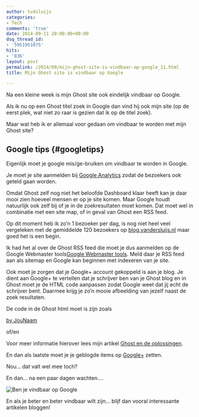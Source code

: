 ```yaml
---
author: tvdsluijs
categories:
- Tech
comments: 'true'
date: 2014-09-11 20:00:00+00:00
dsq_thread_id:
- '5951951075'
hits:
- '836'
layout: post
permalink: /2014/09/mijn-ghost-site-is-vindbaar-op-google_11.html
title: Mijn Ghost site is vindbaar op Google

---
```

Na een kleine week is mijn Ghost site ook eindelijk vindbaar op Google.

Als ik nu op een Ghost titel zoek in Google dan vind hij ook mijn site (op de eerst plek, wat niet zo raar is gezien dat ik op de titel zoek).

Maar wat heb ik er allemaal voor gedaan om vindbaar te worden met mijn Ghost site?

## Google tips {#googletips}

Eigenlijk moet je google mis/ge-bruiken om vindbaar te worden in Google.

Je moet je site aanmelden bij [Google Analytics](http://www.google.nl/intl/nl/analytics/) zodat de bezoekers ook geteld gaan worden.

Omdat Ghost zelf nog niet het beloofde Dashboard klaar heeft kan je daar mooi zien hoeveel mensen er op je site komen. Maar Google houdt natuurlijk ook zelf bij of je in de zoekresultaten moet komen. Dat moet wel in combinatie met een site map, of in geval van Ghost een RSS feed.

Op dit moment heb ik zo&#8217;n 1 bezoeker per dag, is nog niet heel veel vergeleken met de gemiddelde 120 bezoekers op [blog.vandersluijs.nl](http://blog.vandersluijs.nl) maar goed het is een begin.

Ik had het al over de Ghost RSS feed die moet je dus aanmelden op de Google Webmaster tools[Google Webmaster tools](https://www.google.com/webmasters/tools/home?hl=nl). Meld daar je RSS feed aan als sitemap en Google kan beginnen met indexeren van je site.

Ook moet je zorgen dat je Google+ account gekoppeld is aan je blog. Je dient aan Google+ te vertellen dat je schrijver ben van je Ghost blog en in Ghost moet je de HTML code aanpassen zodat Google weet dat jij echt de schrijver bent. Daarmee krijg je zo&#8217;n mooie afbeelding van jezelf naast de zoek resultaten.

De code in de Ghost html moet is zijn zoals 

<a href="https://plus.google.com/+hierjounaamofgooglenummer?rel=author">by JouNaam </a>

of/en

<link href="https://plus.google.com/+hierjounaamofgooglenummer" rel="author" />

Voor meer informatie hierover lees mijn artikel [Ghost en de oplossingen](http://itheo.nl/ghost-en-de-oplossingen/).

En dan als laatste moet je je geblogde items op [Google+](https://plus.google.com/u/0/+TheovanderSluijs/posts) zetten.

Nou&#8230; dat valt wel mee toch?

En dan&#8230; na een paar dagen wachten&#8230;.

![Ben je vindbaar op Google](https://vandersluijs.resultants-e.nl/2014/Jan/i_theo_van_der_sluijs_op_google.png)

En als je beter en beter vindbaar wilt zijn&#8230; blijf dan vooral interessante artikelen bloggen!